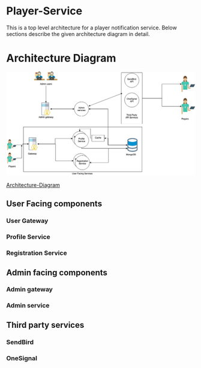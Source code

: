 # Player-Service

This is a top level architecture for a player notification service. Below sections describe the given architecture diagram in detail.

# Architecture Diagram

<img src="./diagrams/Player-Notification-Architecture.jpg">

[Architecture-Diagram](./diagrams/Player-Notification-Architecture.jpg)

## User Facing components

### User Gateway

### Profile Service

### Registration Service

## Admin facing components

### Admin gateway

### Admin service

## Third party services

### SendBird

### OneSignal